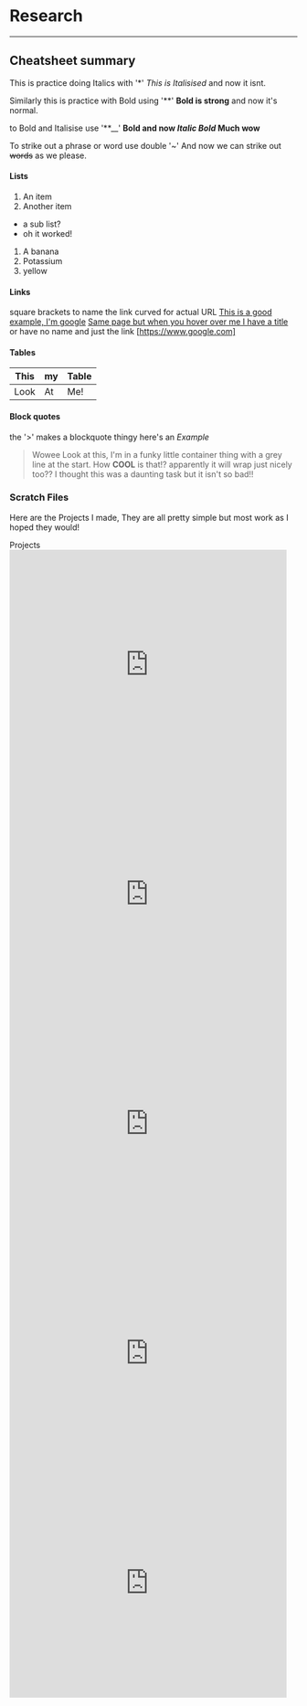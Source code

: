 # Research
***

## Cheatsheet summary

This is practice doing Italics with '*' *This is Italisised* and now it isnt.

Similarly this is practice with Bold using '**' **Bold is strong** and now it's normal.

to Bold and Italisise use '**__' **Bold and now _Italic Bold_ Much wow**

To strike out a phrase or word use double '~' And now we can strike out ~~words~~ as we please.

#### Lists
1. An item
2. Another item
  * a sub list?
  * oh it worked!
1. A banana
  1. Potassium
  2. yellow

#### Links

square brackets to name the link curved for actual URL
[This is a good example, I'm google](https://www.google.com)
[Same page but when you hover over me I have a title](https://www.google.com "Google Homepage")
or have no name and just the link [https://www.google.com]

#### Tables

This | my | Table
--- | --- | ---
Look | At | Me!

#### Block quotes
the '>' makes a blockquote thingy here's an *Example*

> Wowee Look at this, I'm in  a funky little container thing with a grey line at the start. How **COOL** is that!? apparently it will wrap just nicely too?? I thought this was a daunting task but it isn't so bad!!

### Scratch Files

Here are the Projects I made, They are all pretty simple but most work as I hoped they would!
<dl>
<dt> Projects </dt>
 
 <iframe src="https://scratch.mit.edu/projects/716770970/embed" allowtransparency="true" width="485" height="402" frameborder="0" scrolling="no" allowfullscreen></iframe>
 
<iframe src="https://scratch.mit.edu/projects/717593549/embed" allowtransparency="true" width="485" height="402" frameborder="0" scrolling="no" allowfullscreen></iframe>
 
<iframe src="https://scratch.mit.edu/projects/717576450/embed" allowtransparency="true" width="485" height="402" frameborder="0" scrolling="no" allowfullscreen></iframe>
 
<iframe src="https://scratch.mit.edu/projects/717595301/embed" allowtransparency="true" width="485" height="402" frameborder="0" scrolling="no" allowfullscreen></iframe>
 
 <iframe src="https://scratch.mit.edu/projects/717581019/embed" allowtransparency="true" width="485" height="402" frameborder="0" scrolling="no" allowfullscreen></iframe>
 
 </dl>
